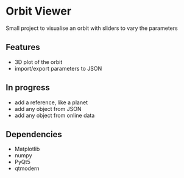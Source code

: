 # Orbit Viewer

Small project to visualise an orbit with sliders to vary the parameters

## Features

- 3D plot of the orbit
- import/export parameters to JSON

## In progress

- add a reference, like a planet
- add any object from JSON
- add any object from online data

## Dependencies

- Matplotlib
- numpy
- PyQt5
- qtmodern
